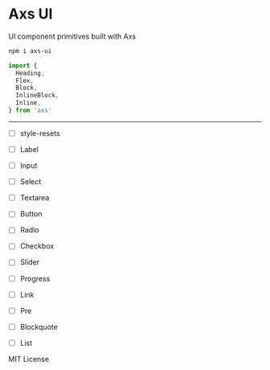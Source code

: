 
# Axs UI

UI component primitives built with Axs

```sh
npm i axs-ui
```

```js
import {
  Heading,
  Flex,
  Block,
  InlineBlock,
  Inline,
} from 'axs'
```

---

- [ ] style-resets
- [ ] Label
- [ ] Input
- [ ] Select
- [ ] Textarea
- [ ] Button

- [ ] Radio
- [ ] Checkbox
- [ ] Slider
- [ ] Progress
- [ ] Link

- [ ] Pre
- [ ] Blockquote
- [ ] List

MIT License

